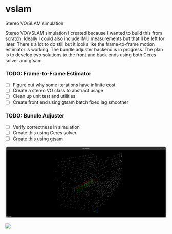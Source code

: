 # vslam
Stereo VO/SLAM simulation 

Stereo VO/VSLAM simulation I created because I wanted to build this from scratch. Ideally I could also include IMU measurements but that'll be left for later. There's a lot to do still but it looks like the frame-to-frame motion estimator is working. The bundle adjuster backend is in progress. The plan is to develop two solutions to the front and back ends using both Ceres solver and gtsam.  

### TODO: Frame-to-Frame Estimator

- [ ] Figure out why some iterations have infinite cost
- [ ] Create a stereo VO class to abstract usage
- [ ] Clean up unit test and utilities
- [ ] Create front end using gtsam batch fixed lag smoother

### TODO: Bundle Adjuster

- [ ] Verify correctness in simulation
- [ ] Create this using Ceres solver
- [ ] Create this using gtsam

![Stereo VO Simulation](assets/vo_sim.png)

![](https://github.com/danieltorres17/vslam/blob/main/assets/vo_sim.gif)
